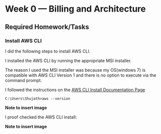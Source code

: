 # Week 0 — Billing and Architecture

## Required Homework/Tasks

### Install AWS CLI

I did the following steps to install AWS CLI.

I installed the AWS CLI by running the appropriate MSI installer.

The reason I used the MSI installer was because my OS(windows 7) is compatible with AWS CLI Version 1 and there is no option to execute via the command prompt.

I followed the instructions on the [AWS CLI Install Documentation Page](https://docs.aws.amazon.com/cli/v1/userguide/install-windows.html)
```
C:\Users\Shujath>aws --version
```
**Note to insert image**

I proof checked the AWS CLI install:

**Note to insert image**

